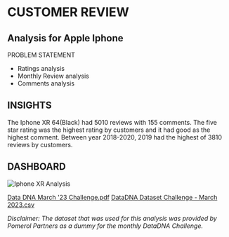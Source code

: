 # CUSTOMER REVIEW

## Analysis for Apple Iphone 

PROBLEM STATEMENT
* Ratings analysis
* Monthly Review analysis
* Comments analysis

## INSIGHTS
The Iphone XR 64(Black) had 5010 reviews with 155 comments.
The five star rating was the highest rating by customers and it had good as the highest comment.
Between year 2018-2020, 2019 had the highest of 3810 reviews by customers.

## DASHBOARD
![Iphone XR Analysis](https://user-images.githubusercontent.com/122671659/227735339-d57a8d4c-bf68-40a6-9781-f380b7f56b8d.jpg)



[Data DNA March '23 Challenge.pdf](https://github.com/OpeyemiJagunmolu/APPLE-IPHONE-REVIEW/files/11069790/Data.DNA.March.23.Challenge.pdf)
[DataDNA Dataset Challenge - March 2023.csv](https://github.com/OpeyemiJagunmolu/APPLE-IPHONE-REVIEW/files/11069791/DataDNA.Dataset.Challenge.-.March.2023.csv)


_Disclaimer: The dataset that was used for this analysis was provided by Pomerol Partners as a dummy for the monthly DataDNA Challenge._

